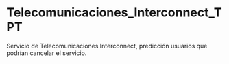 # Telecomunicaciones_Interconnect_TPT
Servicio de Telecomunicaciones Interconnect, predicción usuarios que podrían cancelar el servicio.
